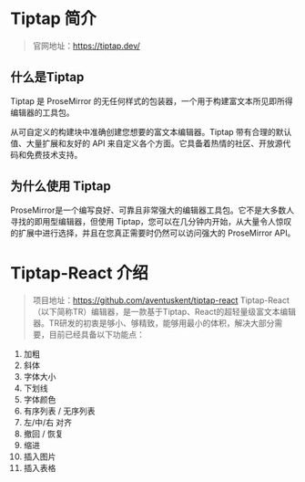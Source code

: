 # Tiptap 简介
> 官网地址：https://tiptap.dev/

## 什么是Tiptap
Tiptap 是 ProseMirror 的无任何样式的包装器，一个用于构建富文本所见即所得编辑器的工具包。

从可自定义的构建块中准确创建您想要的富文本编辑器。Tiptap 带有合理的默认值、大量扩展和友好的 API 来自定义各个方面。它具备着热情的社区、开放源代码和免费技术支持。

## 为什么使用 Tiptap
ProseMirror是一个编写良好、可靠且非常强大的编辑器工具包。它不是大多数人寻找的即用型编辑器，但使用 Tiptap，您可以在几分钟内开始，从大量令人惊叹的扩展中进行选择，并且在您真正需要时仍然可以访问强大的 ProseMirror API。

# Tiptap-React 介绍
> 项目地址：https://github.com/aventuskent/tiptap-react
Tiptap-React（以下简称TR）编辑器，是一款基于Tiptap、React的超轻量级富文本编辑器。TR研发的初衷是够小、够精致，能够用最小的体积，解决大部分需要，目前已经具备以下功能点：
1. 加粗
2. 斜体
3. 字体大小
4. 下划线
5. 字体颜色
6. 有序列表 / 无序列表
7. 左/中/右 对齐
8. 撤回 / 恢复
9. 缩进
10. 插入图片
11. 插入表格

